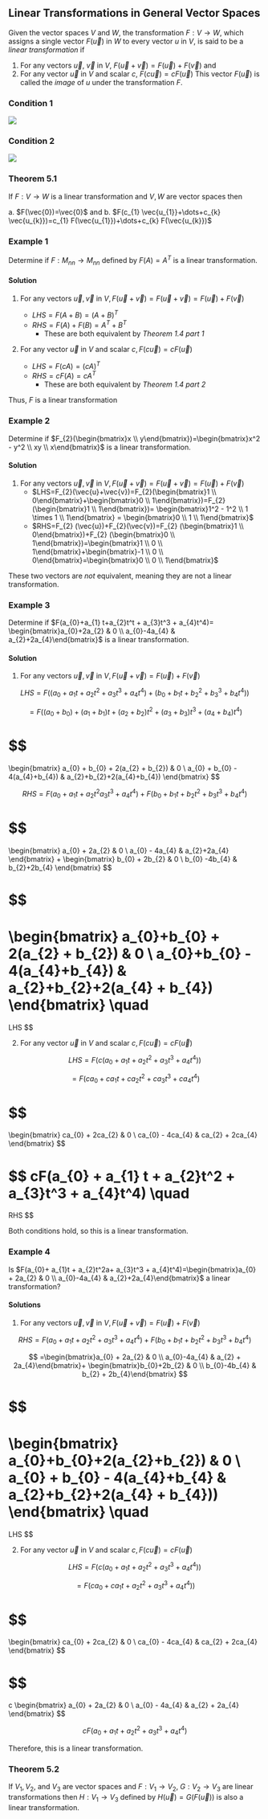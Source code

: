 ## Linear Transformations in General Vector Spaces

Given the vector spaces $V$ and $W$, the transformation $F:V \to W$, which assigns a single vector $F(\vec{u})$ in $W$ to every vector $u$ in $V$, is said to be a _linear transformation_ if
1. For any vectors $\vec{u}$, $\vec{v}$ in $V$, $F(\vec{u}+\vec{v})=F(\vec{u})+F(\vec{v})$  and
2. For any vector $\vec{u}$ in $V$ and scalar $c$, $F(c \vec{u})=cF(\vec{u})$
This vector $F(\vec{u})$ is called the _image_ of $u$ under the transformation $F$.

### Condition 1

![](linear_transformation_part1.png)

### Condition 2

![](linear_transformation_part2.png)

### Theorem 5.1

If $F:V \to W$ is a linear transformation and $V,W$ are vector spaces then

a. $F(\vec{0})=\vec{0}$ and
b. $F(c_{1} \vec{u_{1}}+\dots+c_{k} \vec{u_{k}})=c_{1} F(\vec{u_{1}})+\dots+c_{k} F(\vec{u_{k}})$

### Example 1

Determine if $F:M_{nn} \to M_{nn}$ defined by $F(A)=A^T$ is a linear transformation.

#### Solution

1. For any vectors $\vec{u},\vec{v}$ in $V,F(\vec{u}+\vec{v})=F(\vec{u}+\vec{v})=F(\vec{u})+F(\vec{v})$
	- $LHS=F(A+B)=(A+B)^T$
	- $RHS=F(A)+F(B)=A^T+B^T$
		- These are both equivalent by _Theorem 1.4 part 1_

2. For any vector $\vec{u}$ in $V$ and scalar $c,F(c \vec{u})=cF (\vec{u})$
	- $LHS=F(cA)=(cA)^T$
	- $RHS=cF(A)=cA^T$
		- These are both equivalent by _Theorem 1.4 part 2_

Thus, $F$ is a linear transformation

### Example 2

Determine if $F_{2}(\begin{bmatrix}x \\ y\end{bmatrix})=\begin{bmatrix}x^2 - y^2 \\ xy \\ x\end{bmatrix}$ is a linear transformation.

#### Solution

1. For any vectors $\vec{u},\vec{v}$ in $V,F(\vec{u}+\vec{v})=F(\vec{u}+\vec{v})=F(\vec{u})+F(\vec{v})$
	- $LHS=F_{2}(\vec{u}+\vec{v})=F_{2}(\begin{bmatrix}1 \\ 0\end{bmatrix}+\begin{bmatrix}0 \\ 1\end{bmatrix})=F_{2}(\begin{bmatrix}1 \\ 1\end{bmatrix})= \begin{bmatrix}1^2 - 1^2 \\ 1 \times 1 \\ 1\end{bmatrix} = \begin{bmatrix}0 \\ 1 \\ 1\end{bmatrix}$
	- $RHS=F_{2} (\vec{u})+F_{2}(\vec{v})=F_{2} (\begin{bmatrix}1 \\ 0\end{bmatrix})+F_{2} (\begin{bmatrix}0 \\ 1\end{bmatrix})=\begin{bmatrix}1 \\ 0 \\ 1\end{bmatrix}+\begin{bmatrix}-1 \\ 0 \\ 0\end{bmatrix}=\begin{bmatrix}0 \\ 0 \\ 1\end{bmatrix}$

These two vectors are _not_ equivalent, meaning they are not a linear transformation.

### Example 3

Determine if $F(a_{0}+a_{1} t+a_{2}t^t + a_{3}t^3 + a_{4}t^4)= \begin{bmatrix}a_{0}+2a_{2} & 0 \\ a_{0}-4a_{4} & a_{2}+2a_{4}\end{bmatrix}$ is a linear transformation.

#### Solution

1. For any vectors $\vec{u},\vec{v}$ in $V,F(\vec{u}+\vec{v})=F(\vec{u})+F(\vec{v})$

$$
LHS=F((a_{0}+a_{1}t + a_{2}t^2 + a_{3}t^3 +a_{4} t^4)+(b_{0} + b_{1}t + b_{2}^2 + b_{3}^3 + b_{4}t^4))
$$

$$
=F((a_{0}+b_{0})+(a_{1} + b_{1})t + (a_{2}+b_{2})t^2 + (a_{3}+b_{3})t^3+(a_{4}+b_{4})t^4)
$$

$$
=
\begin{bmatrix}
a_{0} + b_{0} + 2(a_{2} + b_{2}) & 0 \\
a_{0} + b_{0} - 4(a_{4}+b_{4}) & a_{2}+b_{2}+2(a_{4}+b_{4})
\end{bmatrix}
$$

$$
RHS=F(a_{0}+a_{1}t + a_{2}t^2 a_{3}t^3 + a_{4}t^4)+F(b_{0}+b_{1}t + b_{2}t^2 + b_{3}t^3+ b_{4}t^4)
$$

$$
=
\begin{bmatrix}
a_{0} + 2a_{2} & 0 \\
a_{0} - 4a_{4} & a_{2}+2a_{4}
\end{bmatrix}
+
\begin{bmatrix}
b_{0} + 2b_{2} & 0 \\
b_{0} -4b_{4} & b_{2}+2b_{4}
\end{bmatrix}
$$

$$
=
\begin{bmatrix}
a_{0}+b_{0} + 2(a_{2} + b_{2}) & 0 \\
a_{0}+b_{0} - 4(a_{4}+b_{4}) & a_{2}+b_{2}+2(a_{4} + b_{4})
\end{bmatrix}
\quad
=
LHS
$$


2. For any vector $\vec{u}$ in $V$ and scalar $c,F(c \vec{u})=cF(\vec{u})$

$$
LHS = F(c(a_{0}+a_{1}t + a_{2}t^2 + a_{3}t^3 + a_{4}t^4))
$$

$$
= F(ca_{0} + ca_{1} t + ca_{2} t^2 + ca_{3} t^3 + ca_{4} t^4)
$$

$$
=
\begin{bmatrix}
ca_{0} + 2ca_{2} & 0 \\
ca_{0} - 4ca_{4} & ca_{2} + 2ca_{4}
\end{bmatrix}
$$

$$
cF(a_{0} + a_{1} t + a_{2}t^2 + a_{3}t^3 + a_{4}t^4)
\quad
=
RHS
$$

Both conditions hold, so this is a linear transformation. 

### Example 4

Is $F(a_{0}+ a_{1}t + a_{2}t^2a+ a_{3}t^3 + a_{4}t^4)=\begin{bmatrix}a_{0} + 2a_{2} & 0 \\ a_{0}-4a_{4} & a_{2}+2a_{4}\end{bmatrix}$ a linear transformation?

#### Solutions

1. For any vectors $\vec{u},\vec{v}$ in $V,F(\vec{u}+\vec{v})=F(\vec{u})+F(\vec{v})$

$$
RHS=F(a_{0}+a_{1}t + a_{2}t^2 + a_{3}t^3 + a_{4}t^4)+F(b_{0}+b_{1}t + b_{2}t^2 + b_{3}t^3 + b_{4}t^4)
$$

$$
=\begin{bmatrix}a_{0} + 2a_{2} & 0 \\ a_{0}-4a_{4} & a_{2} + 2a_{4}\end{bmatrix}+ \begin{bmatrix}b_{0}+2b_{2} & 0 \\ b_{0}-4b_{4} & b_{2} + 2b_{4}\end{bmatrix}
$$

$$
=
\begin{bmatrix}
a_{0}+b_{0}+2(a_{2}+b_{2}) & 0 \\
a_{0} + b_{0} - 4(a_{4}+b_{4} & a_{2}+b_{2}+2(a_{4} + b_{4}))
\end{bmatrix}
\quad
=
LHS
$$

2. For any vector $\vec{u}$ in $V$ and scalar $c,F(c \vec{u})=cF(\vec{u})$

$$
LHS= F(c(a_{0}+a_{1} t + a_{2}t^2 + a_{3}t^3 + a_{4}t^4))
$$

$$
= F(c a_{0} + c a_{1} t + a_{2}t^2 + a_{3}t^3 + a_{4}t^4))
$$

$$
=
\begin{bmatrix}
ca_{0} + 2ca_{2} & 0 \\
ca_{0} - 4ca_{4} & ca_{2} + 2ca_{4}
\end{bmatrix}
$$

$$
=
c
\begin{bmatrix}
a_{0} + 2a_{2} & 0 \\
a_{0} - 4a_{4} & a_{2} + 2a_{4}
\end{bmatrix}
$$

$$
cF(a_{0} + a_{1}t + a_{2}t^2 + a_{3}t^3 + a_{4}t^4)
$$

Therefore, this is a linear transformation.

### Theorem 5.2

If $V_{1},V_{2},$ and $V_{3}$ are vector spaces and $F:V_{1} \to V_{2}, ~ G:V_{2} \to V_{3}$ are linear transformations then $H:V_{1} \to V_{3}$ defined by $H(\vec{u})=G(F(\vec{u}))$ is also a linear transformation.
